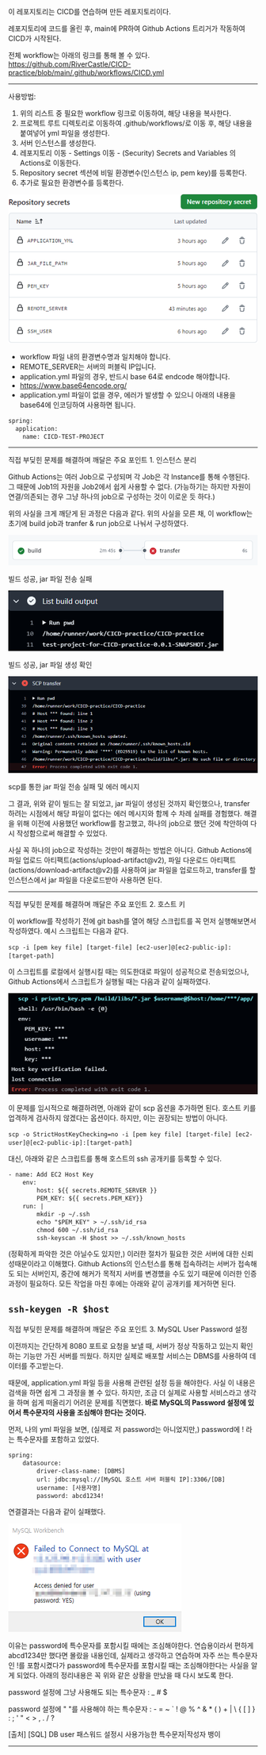 이 레포지토리는 CICD를 연습하며 만든 레포지토리이다. 

레포지토리에 코드를 올린 후, main에 PR하여 Github Actions 트리거가 작동하여 CICD가 시작된다.

전체 workflow는 아래의 링크를 통해 볼 수 있다.
https://github.com/RiverCastle/CICD-practice/blob/main/.github/workflows/CICD.yml

---

사용방법:
1. 위의 리스트 중 필요한 workflow 링크로 이동하여, 해당 내용을 복사한다.
2. 프로젝트 루트 디렉토리로 이동하여 .github/workflows/로 이동 후, 해당 내용을 붙여넣어 yml 파일을 생성한다.
3. 서버 인스턴스를 생성한다.
4. 레포지토리 이동 - Settings 이동 - (Security) Secrets and Variables 의 Actions로 이동한다.
5. Repository secret 섹션에 비밀 환경변수(인스턴스 ip, pem key)를 등록한다.
6. 추가로 필요한 환경변수를 등록한다.

![img.png](images-for-readme/환경변수등록.png)

* workflow 파일 내의 환경변수명과 일치해야 합니다.
* REMOTE_SERVER는 서버의 퍼블릭 IP입니다.
* application.yml 파일의 경우, 반드시 base 64로 endcode 해야합니다.
* https://www.base64encode.org/
* application.yml 파일이 없을 경우, 에러가 발생할 수 있으니 아래의 내용을 base64에 인코딩하여 사용하면 됩니다.

````
spring:
  application:
    name: CICD-TEST-PROJECT
````

---

직접 부딪힌 문제를 해결하며 깨달은 주요 포인트 1. 인스턴스 분리


Github Actions는 여러 Job으로 구성되며 각 Job은 각 Instance를 통해 수행된다. 그 때문에 Job1의 자원을 Job2에서 쉽게 사용할 수 없다. (가능하기는 하지만 자원이 연결/의존되는 경우 그냥 하나의 job으로 구성하는 것이 이로운 듯 하다.)

위의 사실을 크게 깨닫게 된 과정은 다음과 같다. 위의 사실을 모른 채, 이 workflow는 초기에 build job과 tranfer & run job으로 나눠서 구성하였다. 

![img.png](images-for-readme/build성공transfer실패.png)

빌드 성공, jar 파일 전송 실패 

![img.png](images-for-readme/jar파일생성확인.png)

빌드 성공, jar 파일 생성 확인

![img.png](images-for-readme/transfer에러메시지.png)

scp를 통한 jar 파일 전송 실패 및 에러 메시지

그 결과, 위와 같이 빌드는 잘 되었고, jar 파일이 생성된 것까지 확인했으나, transfer 하려는 시점에서 해당 파일이 없다는 에러 메시지와 함께 수 차례 실패를 경험했다. 해결을 위해 이전에 사용했던 workflow를 참고했고, 하나의 job으로 했던 것에 착안하여 다시 작성함으로써 해결할 수 있었다. 

사실 꼭 하나의 job으로 작성하는 것만이 해결하는 방법은 아니다. Github Actions에 파일 업로드 아티팩트(actions/upload-artifact@v2), 파일 다운로드 아티팩트(actions/download-artifact@v2)를 사용하여 jar 파일을 업로드하고, transfer를 할 인스턴스에서 jar 파일을 다운로드받아 사용하면 된다. 

---

직접 부딪힌 문제를 해결하며 깨달은 주요 포인트 2. 호스트 키

이 workflow를 작성하기 전에 git bash를 열어 해당 스크립트를 꼭 먼저 실행해보면서 작성하였다. 예시 스크립트는 다음과 같다.

``
    scp -i [pem key file] [target-file] [ec2-user]@[ec2-public-ip]:[target-path]
``

이 스크립트를 로컬에서 실행시킬 때는 의도한대로 파일이 성공적으로 전송되었으나, Github Actions에서 스크립트가 실행될 때는 다음과 같이 실패하였다.

![img.png](images-for-readme/호스트키확인실패.png)

이 문제를 임시적으로 해결하려면, 아래와 같이 scp 옵션을 추가하면 된다. 호스트 키를 업격하게 검사하지 않겠다는 옵션이다. 하지만, 이는 권장되는 방법이 아니다.

``
scp -o StrictHostKeyChecking=no -i [pem key file] [target-file] [ec2-user]@[ec2-public-ip]:[target-path]
``

대신, 아래와 같은 스크립트를 통해 호스트의 ssh 공개키를 등록할 수 있다. 

````
- name: Add EC2 Host Key
    env:
        host: ${{ secrets.REMOTE_SERVER }}
        PEM_KEY: ${{ secrets.PEM_KEY}}
    run: |
        mkdir -p ~/.ssh
        echo "$PEM_KEY" > ~/.ssh/id_rsa
        chmod 600 ~/.ssh/id_rsa
        ssh-keyscan -H $host >> ~/.ssh/known_hosts    
````

(정확하게 파악한 것은 아닐수도 있지만,) 이러한 절차가 필요한 것은 서버에 대한 신뢰성때문이라고 이해했다. Github Actions의 인스턴스를 통해 접속하려는 서버가 접속해도 되는 서버인지, 중간에 해커가 목적지 서버를 변경헀을 수도 있기 때문에 이러한 인증과정이 필요하다. 
모든 작업을 마친 후에는 아래와 같이 공개키를 제거하면 된다.

`
ssh-keygen -R $host
`
---

직접 부딪힌 문제를 해결하며 깨달은 주요 포인트 3. MySQL User Password 설정

이전까지는 간단하게 8080 포트로 요청을 보낼 때, 서버가 정상 작동하고 있는지 확인하는 기능만 가진 서버를 띄웠다. 하지만 실제로 배포할 서비스는 DBMS를 사용하여 데이터를 주고받는다. 

때문에, application.yml 파일 등을 사용해 관련된 설정 등을 해야한다. 사실 이 내용은 검색을 하면 쉽게 그 과정을 볼 수 있다. 하지만, 조금 더 실제로 사용할 서비스라고 생각을 하며 쉽게 떠올리기 어려운 문제를 직면했다.
**바로 MySQL의 Password 설정에 있어서 특수문자의 사용을 조심해야 한다는 것이다.**

먼저, 나의 yml 파일을 보면, (실제로 저 password는 아니었지만,) password에 ! 라는 특수문자를 포함하고 있었다. 

````
spring:
    datasource:
        driver-class-name: [DBMS]
        url: jdbc:mysql://[MySQL 호스트 서버 퍼블릭 IP]:3306/[DB]
        username: [사용자명]
        password: abcd1234!

````


연결결과는 다음과 같이 실패했다. 

![img.png](images-for-readme/mysql연결실패.png)


이유는 password에 특수문자를 포함시킬 때에는 조심해야한다. 연습용이라서 편하게 abcd1234만 했다면 몰랐을 내용인데, 실제라고 생각하고 연습하며 자주 쓰는 특수문자인 !를 포함시켰다가 password에 특수문자를 포함시킬 때는 조심해야한다는 사실을 알게 되었다. 아래의 정리내용은 꼭 위와 같은 상황을 만났을 때 다시 보도록 한다.

password 설정에 그냥 사용해도 되는 특수문자 : _ # $

password 설정에 " "를 사용해야 하는 특수문자 : - = ~ ` ! @ % ^ & * ( ) + | \ { [ ] } : ; ' " < > , . / ?

[출처] [SQL] DB user 패스워드 설정시 사용가능한 특수문자|작성자 뱅이

---




